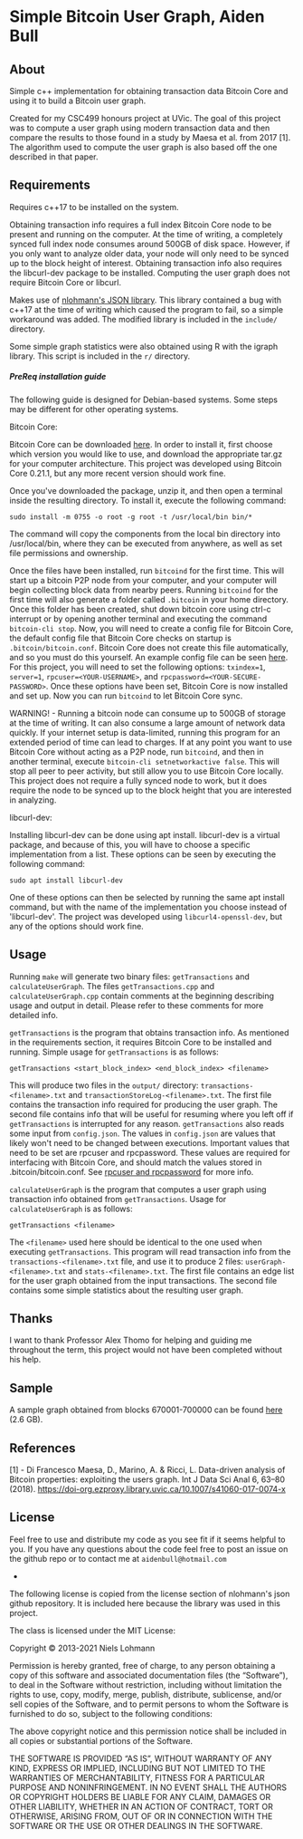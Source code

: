 # Simple Bitcoin User Graph, Aiden Bull

<h2>About</h2>

Simple c++ implementation for obtaining transaction data Bitcoin Core and using it to build a Bitcoin user graph. 

Created for my CSC499 honours project at UVic. The goal of this project was to compute a user graph using modern transaction data and then compare the results to those found in a study by Maesa et al. from 2017 [1]. The algorithm used to compute the user graph is also based off the one described in that paper.

<h2>Requirements</h2>

Requires c++17 to be installed on the system. 

Obtaining transaction info requires a full index Bitcoin Core node to be present and running on the computer. At the time of writing, a completely synced full index node consumes around 500GB of disk space. However, if you only want to analyze older data, your node will only need to be synced up to the block height of interest. Obtaining transaction info also requires the libcurl-dev package to be installed. Computing the user graph does not require Bitcoin Core or libcurl.

Makes use of <a href="https://github.com/nlohmann/json">nlohmann's JSON library</a>. This library contained a bug with c++17 at the time of writing which caused the program to fail, so a simple workaround was added. The modified library is included in the `include/` directory.

Some simple graph statistics were also obtained using R with the igraph library. This script is included in the `r/` directory.


<h5>PreReq installation guide</h5>

The following guide is designed for Debian-based systems. Some steps may be different for other operating systems.


Bitcoin Core:

Bitcoin Core can be downloaded <a href="https://bitcoin.org/en/version-history">here</a>. In order to install it, first choose which version you would like to use, and download the appropriate tar.gz for your computer architecture. This project was developed using Bitcoin Core 0.21.1, but any more recent version should work fine.

Once you've downloaded the package, unzip it, and then open a terminal inside the resulting directory. To install it, execute the following command:

`sudo install -m 0755 -o root -g root -t /usr/local/bin bin/*`

The command will copy the components from the local bin directory into /usr/local/bin, where they can be executed from anywhere, as well as set file permissions and ownership.

Once the files have been installed, run `bitcoind` for the first time. This will start up a bitcoin P2P node from your computer, and your computer will begin collecting block data from nearby peers. Running `bitcoind` for the first time will also generate a folder called `.bitcoin` in your home directory. Once this folder has been created, shut down bitcoin core using ctrl-c interrupt or by opening another terminal and executing the command `bitcoin-cli stop`. Now, you will need to create a config file for Bitcoin Core, the default config file that Bitcoin Core checks on startup is `.bitcoin/bitcoin.conf`. Bitcoin Core does not create this file automatically, and so you must do this yourself. An example config file can be seen <a href="https://github.com/bitcoin/bitcoin/blob/master/share/examples/bitcoin.conf">here</a>. For this project, you will need to set the following options: `txindex=1`, `server=1`, `rpcuser=<YOUR-USERNAME>`, and `rpcpassword=<YOUR-SECURE-PASSWORD>`. Once these options have been set, Bitcoin Core is now installed and set up. Now you can run `bitcoind` to let Bitcoin Core sync. 

WARNING! - Running a bitcoin node can consume up to 500GB of storage at the time of writing. It can also consume a large amount of network data quickly. If your internet setup is data-limited, running this program for an extended period of time can lead to charges. If at any point you want to use Bitcoin Core without acting as a P2P node, run `bitcoind`, and then in another terminal, execute `bitcoin-cli setnetworkactive false`. This will stop all peer to peer activity, but still allow you to use Bitcoin Core locally. This project does not require a fully synced node to work, but it does require the node to be synced up to the block height that you are interested in analyzing.


libcurl-dev:

Installing libcurl-dev can be done using apt install. libcurl-dev is a virtual package, and because of this, you will have to choose a specific implementation from a list. These options can be seen by executing the following command:

`sudo apt install libcurl-dev`

One of these options can then be selected by running the same apt install command, but with the name of the implementation you choose instead of 'libcurl-dev'. The project was developed using `libcurl4-openssl-dev`, but any of the options should work fine.


<h2>Usage</h2>

Running `make` will generate two binary files: `getTransactions` and `calculateUserGraph`. The files `getTransactions.cpp` and `calculateUserGraph.cpp` contain comments at the beginning describing usage and output in detail. Please refer to these comments for more detailed info.


`getTransactions` is the program that obtains transaction info. As mentioned in the requirements section, it requires Bitcoin Core to be installed and running. Simple usage for `getTransactions` is as follows: 

`getTransactions <start_block_index> <end_block_index> <filename>`

This will produce two files in the `output/` directory: `transactions-<filename>.txt` and `transactionStoreLog-<filename>.txt`. The first file contains the transaction info required for producing the user graph. The second file contains info that will be useful for resuming where you left off if `getTransactions` is interrupted for any reason. `getTransactions` also reads some input from `config.json`. The values in `config.json` are values that likely won't need to be changed between executions. Important values that need to be set are rpcuser and rpcpassword. These values are required for interfacing with Bitcoin Core, and should match the values stored in .bitcoin/bitcoin.conf. See <a href="https://github.com/bitcoin/bitcoin/blob/master/share/examples/bitcoin.conf">rpcuser and rpcpassword</a> for more info. 


`calculateUserGraph` is the program that computes a user graph using transaction info obtained from `getTransactions`. Usage for `calculateUserGraph` is as follows:

`getTransactions <filename>`

The `<filename>`  used here should be identical to the one used when executing `getTransactions`. This program will read transaction info from the `transactions-<filename>.txt` file, and use it to produce 2 files: `userGraph-<filename>.txt` and `stats-<filename>.txt`. The first file contains an edge list for the user graph obtained from the input transactions. The second file contains some simple statistics about the resulting user graph.

<h2>Thanks</h2>

I want to thank Professor Alex Thomo for helping and guiding me throughout the term, this project would not have been completed without his help.

<h2>Sample</h2>

A sample graph obtained from blocks 670001-700000 can be found <a href="https://drive.google.com/file/d/1dgRzjyYs-iBvQ_JzQK8175NqWLZMJGgV/view?usp=sharing">here</a> (2.6 GB). 

<h2>References</h2>

[1] - Di Francesco Maesa, D., Marino, A. & Ricci, L. Data-driven analysis of Bitcoin properties: exploiting the users graph. Int J Data Sci Anal 6, 63–80 (2018). https://doi-org.ezproxy.library.uvic.ca/10.1007/s41060-017-0074-x 

<h2>License</h2>

Feel free to use and distribute my code as you see fit if it seems helpful to you. If you have any questions about the code feel free to post an issue on the github repo or to contact me at `aidenbull@hotmail.com`

-

The following license is copied from the license section of nlohmann's json github repository. It is included here because the library was used in this project.


The class is licensed under the MIT License:

Copyright © 2013-2021 Niels Lohmann

Permission is hereby granted, free of charge, to any person obtaining a copy of this software and associated documentation files (the “Software”), to deal in the Software without restriction, including without limitation the rights to use, copy, modify, merge, publish, distribute, sublicense, and/or sell copies of the Software, and to permit persons to whom the Software is furnished to do so, subject to the following conditions:

The above copyright notice and this permission notice shall be included in all copies or substantial portions of the Software.

THE SOFTWARE IS PROVIDED “AS IS”, WITHOUT WARRANTY OF ANY KIND, EXPRESS OR IMPLIED, INCLUDING BUT NOT LIMITED TO THE WARRANTIES OF MERCHANTABILITY, FITNESS FOR A PARTICULAR PURPOSE AND NONINFRINGEMENT. IN NO EVENT SHALL THE AUTHORS OR COPYRIGHT HOLDERS BE LIABLE FOR ANY CLAIM, DAMAGES OR OTHER LIABILITY, WHETHER IN AN ACTION OF CONTRACT, TORT OR OTHERWISE, ARISING FROM, OUT OF OR IN CONNECTION WITH THE SOFTWARE OR THE USE OR OTHER DEALINGS IN THE SOFTWARE.

